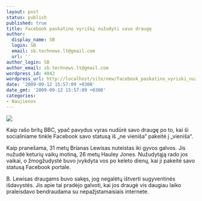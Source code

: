 ```yaml
---
layout: post
status: publish
published: true
title: Facebook paskatino vyriškį nužudyti savo draugę
author:
  display_name: SB
  login: SB
  email: sb.technews.lt@gmail.com
  url: ''
author_login: SB
author_email: sb.technews.lt@gmail.com
wordpress_id: 4042
wordpress_url: http://localhost/site/new/facebook_paskatino_vyriski_nuzudyti_savo_drauge/
date: '2009-09-12 15:57:09 +0300'
date_gmt: '2009-09-12 15:57:09 +0300'
categories:
- Naujienos
---
```

<div class="imgright"><img src="http://t1.gstatic.com/images?q=tbn:b_65DXkKSdvnIM:http://www.brandishearer.com/new/wp-content/uploads/2009/07/facebook-logo.png"  /></div>
<p>Kaip rašo britų BBC, ypač pavydus vyras nudūrė savo draugę po to, kai ši socialiniame tinkle Facebook savo statusą iš „ne vieniša“ pakeitė į „vieniša“.</p>
<p>Kaip pranešama, 31 metų Brianas Lewisas nuteistas iki gyvos galvos. Jis nužudė keturių vaikų motiną, 26 metų Hauley Jones. Nužudytąją rado jos vaikai, o žmogžudystė buvo įvykdyta vos po keleto dienų, kai ji pakeitė savo statusą Facebook portale.</p>
<p>B. Lewisas draugams buvo sakęs, jog negalėtų ištverti sugyventinės išdavystės. Jis apie tai pradėjo galvoti, kai jos draugė vis daugiau laiko praleisdavo bendraudama su nepažįstamaisiais internete.<br /></p>
